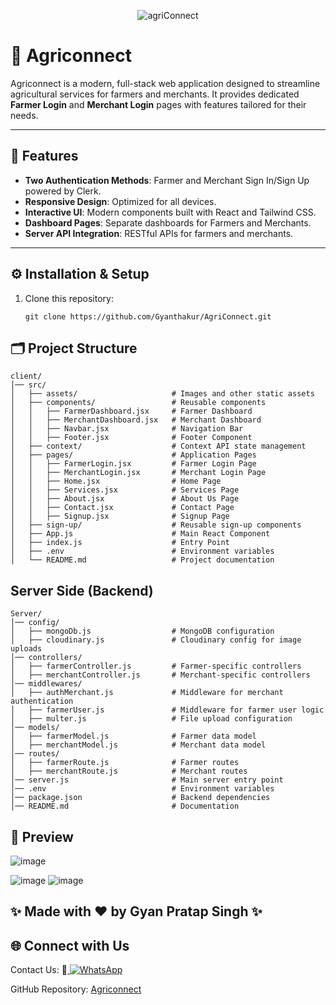 <div align="center">
   
![agriConnect](https://github.com/user-attachments/assets/a7535a3d-f540-4fcc-9c18-46e0b080b6ca)
</div>

# 🌱 Agriconnect

Agriconnect is a modern, full-stack web application designed to streamline agricultural services for farmers and merchants. It provides dedicated **Farmer Login** and **Merchant Login** pages with features tailored for their needs.

---

## 🌟 Features

- **Two Authentication Methods**: Farmer and Merchant Sign In/Sign Up powered by Clerk.
- **Responsive Design**: Optimized for all devices.
- **Interactive UI**: Modern components built with React and Tailwind CSS.
- **Dashboard Pages**: Separate dashboards for Farmers and Merchants.
- **Server API Integration**: RESTful APIs for farmers and merchants.

---

## ⚙️ Installation & Setup


1. Clone this repository:
   ```
   git clone https://github.com/Gyanthakur/AgriConnect.git
   ```


## 🗂️ Project Structure
   ```
client/
│── src/
│   ├── assets/                     # Images and other static assets
│   ├── components/                 # Reusable components
│   │   ├── FarmerDashboard.jsx     # Farmer Dashboard
│   │   ├── MerchantDashboard.jsx   # Merchant Dashboard
│   │   ├── Navbar.jsx              # Navigation Bar
│   │   ├── Footer.jsx              # Footer Component
│   ├── context/                    # Context API state management
│   ├── pages/                      # Application Pages
│   │   ├── FarmerLogin.jsx         # Farmer Login Page
│   │   ├── MerchantLogin.jsx       # Merchant Login Page
│   │   ├── Home.jsx                # Home Page
│   │   ├── Services.jsx            # Services Page
│   │   ├── About.jsx               # About Us Page
│   │   ├── Contact.jsx             # Contact Page
│   │   ├── Signup.jsx              # Signup Page
│   ├── sign-up/                    # Reusable sign-up components
│   ├── App.js                      # Main React Component
│   ├── index.js                    # Entry Point
│   ├── .env                        # Environment variables
│   └── README.md                   # Project documentation
```

## Server Side (Backend)

```
Server/
│── config/
│   ├── mongoDb.js                  # MongoDB configuration
│   ├── cloudinary.js               # Cloudinary config for image uploads
│── controllers/
│   ├── farmerController.js         # Farmer-specific controllers
│   ├── merchantController.js       # Merchant-specific controllers
│── middlewares/
│   ├── authMerchant.js             # Middleware for merchant authentication
│   ├── farmerUser.js               # Middleware for farmer user logic
│   ├── multer.js                   # File upload configuration
│── models/
│   ├── farmerModel.js              # Farmer data model
│   ├── merchantModel.js            # Merchant data model
│── routes/
│   ├── farmerRoute.js              # Farmer routes
│   ├── merchantRoute.js            # Merchant routes
│── server.js                       # Main server entry point
│── .env                            # Environment variables
│── package.json                    # Backend dependencies
│── README.md                       # Documentation
```

## 📸 Preview
![image](https://github.com/user-attachments/assets/0fe89c6e-0590-4b50-b325-996966de37c8)

![image](https://github.com/user-attachments/assets/1c40d5db-5574-4373-b57c-f42b2b7baa3a)
![image](https://github.com/user-attachments/assets/447b13ab-ddf3-46ba-a6ff-e6f683b13b5a)


## ✨ Made with ❤️ by Gyan Pratap Singh ✨

## 🌐 Connect with Us

Contact Us:  📲<a href="https://wa.me/918957818597?text=Hey%20%F0%9F%91%8B%2C%20how%20can%20I%20help%20you%3F">
    <img src="https://img.shields.io/badge/WhatsApp-Click%20Me-25D366?style=for-the-badge&logo=whatsapp" alt="WhatsApp" />
  </a>

GitHub Repository: [Agriconnect](https://github.com/Gyanthakur/AgriConnect.git)


